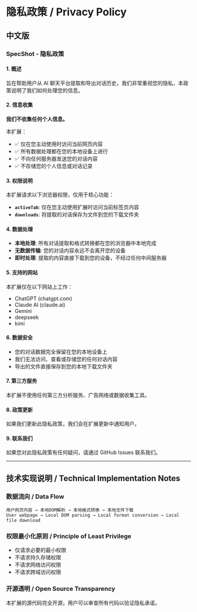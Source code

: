 # 隐私政策 / Privacy Policy

## 中文版

### SpecShot - 隐私政策



#### 1. 概述

旨在帮助用户从 AI 聊天平台提取和导出对话历史。我们非常重视您的隐私，本政策说明了我们如何处理您的信息。

#### 2. 信息收集

**我们不收集任何个人信息。**

本扩展：

- ✅ 仅在您主动使用时访问当前网页内容
- ✅ 所有数据处理都在您的本地设备上进行
- ✅ 不向任何服务器发送您的对话内容
- ✅ 不存储您的个人信息或对话记录

#### 3. 权限说明

本扩展请求以下浏览器权限，仅用于核心功能：

- **`activeTab`**: 仅在您主动使用扩展时访问当前标签页内容
- **`downloads`**: 将提取的对话保存为文件到您的下载文件夹

#### 4. 数据处理

- **本地处理**: 所有对话提取和格式转换都在您的浏览器中本地完成
- **无数据传输**: 您的对话内容永远不会离开您的设备
- **即时处理**: 提取的内容直接下载到您的设备，不经过任何中间服务器

#### 5. 支持的网站

本扩展仅在以下网站上工作：

- ChatGPT (chatgpt.com)
- Claude AI (claude.ai)
- Gemini
- deepseek
- kimi

#### 6. 数据安全

- 您的对话数据完全保留在您的本地设备上
- 我们无法访问、查看或存储您的任何对话内容
- 导出的文件直接保存到您的本地下载文件夹

#### 7. 第三方服务

本扩展不使用任何第三方分析服务、广告网络或数据收集工具。

#### 8. 政策更新

如果我们更新此隐私政策，我们会在扩展更新中通知用户。

#### 9. 联系我们

如果您对此隐私政策有任何疑问，请通过 GitHub Issues 联系我们。

---


## 技术实现说明 / Technical Implementation Notes

### 数据流向 / Data Flow

```
用户网页内容 → 本地DOM解析 → 本地格式转换 → 本地文件下载
User webpage → Local DOM parsing → Local format conversion → Local file download
```

### 权限最小化原则 / Principle of Least Privilege

- 仅请求必要的最小权限
- 不请求持久存储权限
- 不请求网络访问权限
- 不请求跨域访问权限

### 开源透明 / Open Source Transparency

本扩展的源代码完全开源，用户可以审查所有代码以验证隐私承诺。
